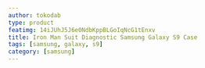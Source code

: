 ```yaml
---
author: tokodab
type: product
featimg: 14iJUhJ5J6e0NdbKppBLGoIqNcG1tEnxv
title: Iron Man Suit Diagnostic Samsung Galaxy S9 Case
tags: [samsung, galaxy, s9]
category: [samsung]
---
```

